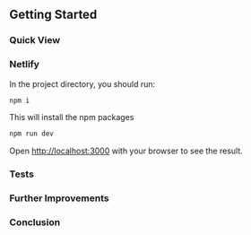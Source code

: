 ## Getting Started

### Quick View

### Netlify

In the project directory, you should run:

```bash
npm i
```
This will install the npm packages

```bash
npm run dev
```

Open [http://localhost:3000](http://localhost:3000) with your browser to see the result.


### Tests


### Further Improvements


### Conclusion

